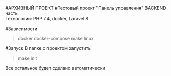 #АРХИВНЫЙ ПРОЕКТ
#Тестовый проект "Панель управления" 
BACKEND часть\
Технологии: PHP 7.4, docker, Laravel 8

#Зависимости
>docker docker-compose make linux

#Запуск
В папке с проектом запустить 
>make init

Все остальное будет сделано автоматически

